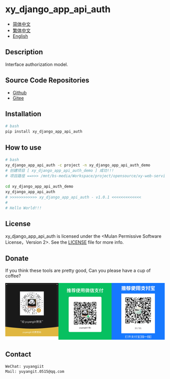 <!--
 * @Author: 余洋 yuyangit.0515@qq.com
 * @Date: 2024-10-18 13:02:22
 * @LastEditors: 余洋 yuyangit.0515@qq.com
 * @LastEditTime: 2024-10-23 20:52:22
 * @FilePath: /xy_django_app_api_auth/readme/README_en.md
 * @Description: 这是默认设置,请设置`customMade`, 打开koroFileHeader查看配置 进行设置: https://github.com/OBKoro1/koro1FileHeader/wiki/%E9%85%8D%E7%BD%AE
-->
# xy_django_app_api_auth

- [简体中文](README_zh_CN.md)
- [繁体中文](README_zh_TW.md)
- [English](README_en.md)

## Description

Interface authorization model.

## Source Code Repositories

- <a href="https://github.com/xy-django-app/xy_django_app_api_auth.git" target="_blank">Github</a>  
- <a href="https://gitee.com/xy-django-app/xy_django_app_api_auth.git" target="_blank">Gitee</a>

## Installation

```bash
# bash
pip install xy_django_app_api_auth
```

## How to use

```bash
# bash
xy_django_app_api_auth -c project -n xy_django_app_api_auth_demo
# 创建项目 [ xy_django_app_api_auth_demo ] 成功!!!
# 项目路径 ==>>> /mnt/bs-media/Workspace/project/opensource/xy-web-service/xy_django_app_api_auth/test/xy_django_app_api_auth_demo

cd xy_django_app_api_auth_demo
xy_django_app_api_auth
# >>>>>>>>>>>> xy_django_app_api_auth - v1.0.1 <<<<<<<<<<<<<
#
# Hello World!!!
```

## License
xy_django_app_api_auth is licensed under the <Mulan Permissive Software License，Version 2>. See the [LICENSE](../LICENSE) file for more info.

## Donate

If you think these tools are pretty good, Can you please have a cup of coffee?  

![Pay-Total](./Pay-Total.png)  


## Contact

```
WeChat: yuyangiit
Mail: yuyangit.0515@qq.com
```